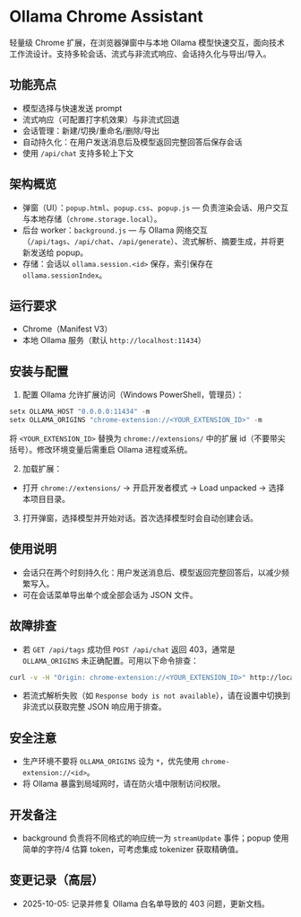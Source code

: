 # Ollama Chrome Assistant

轻量级 Chrome 扩展，在浏览器弹窗中与本地 Ollama 模型快速交互，面向技术工作流设计。支持多轮会话、流式与非流式响应、会话持久化与导出/导入。

## 功能亮点

- 模型选择与快速发送 prompt
- 流式响应（可配置打字机效果）与非流式回退
- 会话管理：新建/切换/重命名/删除/导出
- 自动持久化：在用户发送消息后及模型返回完整回答后保存会话
- 使用 `/api/chat` 支持多轮上下文

## 架构概览

- 弹窗（UI）：`popup.html`、`popup.css`、`popup.js` — 负责渲染会话、用户交互与本地存储（`chrome.storage.local`）。
- 后台 worker：`background.js` — 与 Ollama 网络交互（`/api/tags`、`/api/chat`、`/api/generate`）、流式解析、摘要生成，并将更新发送给 popup。
- 存储：会话以 `ollama.session.<id>` 保存，索引保存在 `ollama.sessionIndex`。

## 运行要求

- Chrome（Manifest V3）
- 本地 Ollama 服务（默认 `http://localhost:11434`）

## 安装与配置

1. 配置 Ollama 允许扩展访问（Windows PowerShell，管理员）：

```powershell
setx OLLAMA_HOST "0.0.0.0:11434" -m
setx OLLAMA_ORIGINS "chrome-extension://<YOUR_EXTENSION_ID>" -m
```

将 `<YOUR_EXTENSION_ID>` 替换为 `chrome://extensions/` 中的扩展 id（不要带尖括号）。修改环境变量后需重启 Ollama 进程或系统。

2. 加载扩展：

- 打开 `chrome://extensions/` → 开启开发者模式 → Load unpacked → 选择本项目目录。

3. 打开弹窗，选择模型并开始对话。首次选择模型时会自动创建会话。

## 使用说明

- 会话只在两个时刻持久化：用户发送消息后、模型返回完整回答后，以减少频繁写入。
- 可在会话菜单导出单个或全部会话为 JSON 文件。

## 故障排查

- 若 `GET /api/tags` 成功但 `POST /api/chat` 返回 403，通常是 `OLLAMA_ORIGINS` 未正确配置。可用以下命令排查：

```bash
curl -v -H "Origin: chrome-extension://<YOUR_EXTENSION_ID>" http://localhost:11434/api/tags
```

- 若流式解析失败（如 `Response body is not available`），请在设置中切换到非流式以获取完整 JSON 响应用于排查。

## 安全注意

- 生产环境不要将 `OLLAMA_ORIGINS` 设为 `*`，优先使用 `chrome-extension://<id>`。
- 将 Ollama 暴露到局域网时，请在防火墙中限制访问权限。

## 开发备注

- background 负责将不同格式的响应统一为 `streamUpdate` 事件；popup 使用简单的字符/4 估算 token，可考虑集成 tokenizer 获取精确值。

## 变更记录（高层）

- 2025-10-05: 记录并修复 Ollama 白名单导致的 403 问题，更新文档。


